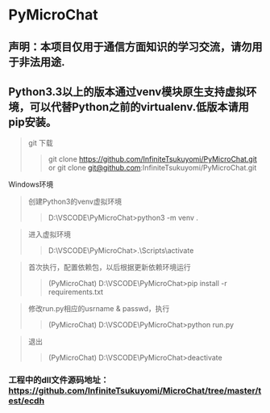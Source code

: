# PyMicroChat

## 声明：本项目仅用于通信方面知识的学习交流，请勿用于非法用途.  

## Python3.3以上的版本通过venv模块原生支持虚拟环境，可以代替Python之前的virtualenv.低版本请用pip安装。

> git 下载
>>    git clone https://github.com/InfiniteTsukuyomi/PyMicroChat.git  
>>    or git clone git@github.com:InfiniteTsukuyomi/PyMicroChat.git  

Windows环境
> 创建Python3的venv虚拟环境
>> D:\VSCODE\PyMicroChat>python3 -m venv .

> 进入虚拟环境
>> D:\VSCODE\PyMicroChat>.\Scripts\activate

> 首次执行，配置依赖包，以后根据更新依赖环境运行
>> (PyMicroChat) D:\VSCODE\PyMicroChat>pip install -r requirements.txt

> 修改run.py相应的usrname & passwd，执行
>> (PyMicroChat) D:\VSCODE\PyMicroChat>python run.py

> 退出
>> (PyMicroChat) D:\VSCODE\PyMicroChat>deactivate

### 工程中的dll文件源码地址：https://github.com/InfiniteTsukuyomi/MicroChat/tree/master/test/ecdh
